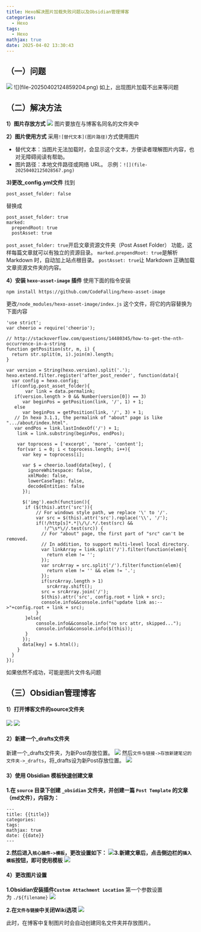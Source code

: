 ```yaml
---
title: Hexo解决图片加载失败问题以及Obsidian管理博客
categories:
  - Hexo
tags:
  - Hexo
mathjax: true
date: 2025-04-02 13:30:43
---
```

## （一）问题
<img src="file-20250402124859204.png">
![](file-20250402124859204.png)
如上，出现图片加载不出来等问题

## （二）解决方法
**1）图片存放方式**
![](file-20250402125028567.png)
图片要放在与博客名同名的文件夹中

**2）图片使用方式**
采用``![替代文本](图片路径)``方式使用图片
- 替代文本：当图片无法加载时，会显示这个文本，方便读者理解图片内容，也对无障碍阅读有帮助。
- 图片路径：本地文件路径或网络 URL。
示例：``![](file-20250402125028567.png)``

**3)更改_config.yml文件**
找到
```
post_asset_folder: false
```
替换成
```
post_asset_folder: true
marked:
  prependRoot: true
  postAsset: true
```
``post_asset_folder: true``开启文章资源文件夹（Post Asset Folder） 功能，这样每篇文章就可以有独立的资源目录。
``marked.prependRoot: true``是解析 Markdown 时，自动加上站点根目录。
``postAsset: true``让 Markdown 正确加载文章资源文件夹的内容。

**4）安装 `hexo-asset-image` 插件**
使用下面的指令安装
```
npm install https://github.com/CodeFalling/hexo-asset-image
```
更改`/node_modules/hexo-asset-image/index.js` 这个文件，将它的内容替换为下面内容

```text
'use strict';
var cheerio = require('cheerio');
     
// http://stackoverflow.com/questions/14480345/how-to-get-the-nth-occurrence-in-a-string
function getPosition(str, m, i) {
  return str.split(m, i).join(m).length;
}
     
var version = String(hexo.version).split('.');
hexo.extend.filter.register('after_post_render', function(data){
  var config = hexo.config;
  if(config.post_asset_folder){
       var link = data.permalink;
   if(version.length > 0 && Number(version[0]) == 3)
      var beginPos = getPosition(link, '/', 1) + 1;
   else
      var beginPos = getPosition(link, '/', 3) + 1;
   // In hexo 3.1.1, the permalink of "about" page is like ".../about/index.html".
   var endPos = link.lastIndexOf('/') + 1;
    link = link.substring(beginPos, endPos);
     
    var toprocess = ['excerpt', 'more', 'content'];
    for(var i = 0; i < toprocess.length; i++){
      var key = toprocess[i];
      
      var $ = cheerio.load(data[key], {
        ignoreWhitespace: false,
        xmlMode: false,
        lowerCaseTags: false,
        decodeEntities: false
      });
     
      $('img').each(function(){
       if ($(this).attr('src')){
           // For windows style path, we replace '\' to '/'.
           var src = $(this).attr('src').replace('\\', '/');
           if(!/http[s]*.*|\/\/.*/.test(src) &&
              !/^\s*\//.test(src)) {
             // For "about" page, the first part of "src" can't be removed.
             // In addition, to support multi-level local directory.
             var linkArray = link.split('/').filter(function(elem){
               return elem != '';
             });
             var srcArray = src.split('/').filter(function(elem){
               return elem != '' && elem != '.';
             });
             if(srcArray.length > 1)
               srcArray.shift();
             src = srcArray.join('/');
             $(this).attr('src', config.root + link + src);
             console.info&&console.info("update link as:-->"+config.root + link + src);
           }
       }else{
           console.info&&console.info("no src attr, skipped...");
           console.info&&console.info($(this));
       }
      });
      data[key] = $.html();
    }
  }
});
```

如果依然不成功，可能是图片文件名问题
## （三）Obsidian管理博客
#### **1）打开博客文件的source文件夹**
![](file-20250402130732068.png)
![](file-20250402130735873.png)

#### **2）新建一个_drafts文件夹**
新建一个_drafts文件夹，为新Post存放位置。
![](file-20250402130858891.png)
然后``文件与链接->存放新建笔记的文件夹->_drafts``，将_drafts设为新Post存放位置。
![](file-20250402131130797.png)

#### **3）使用 Obsidian 模板快速创建文章**
**1.在 `source` 目录下创建 `_obsidian` 文件夹，并创建一篇 `Post Template` 的文章（md文件），内容为：**
```
---
title: {{title}}
categories:
tags:
mathjax: true
date: {{date}}
---
```
**2.然后进入``核心插件->模板``，更改设置如下：**
![](file-20250402131535932.png)**3.新建文章后，点击侧边栏的``插入模板``按钮，即可使用模板**
![](file-20250402131652244.png)

#### 4）更改图片设置
**1.Obsidian安装插件``Custom Attachment Location``**
第一个参数设置为 `./${filename}`
![](file-20250402132151892.png)

**2.在``文件与链接``中关闭Wiki选项**
![](file-20250402132548652.png)

此时，在博客中复制图片时会自动创建同名文件夹并存放图片。
